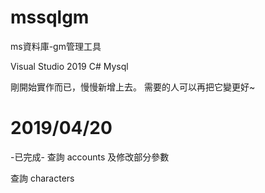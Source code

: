 # mssqlgm
ms資料庫-gm管理工具

Visual Studio 2019
C#
Mysql


剛開始實作而已，慢慢新增上去。
需要的人可以再把它變更好~


# 2019/04/20
-已完成-
查詢 accounts 及修改部分參數

查詢 characters 
